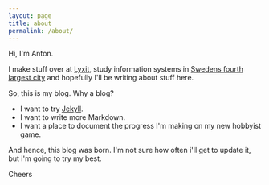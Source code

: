 ```yaml
---
layout: page
title: about
permalink: /about/
---
```

Hi, I'm Anton.

I make stuff over at [Lyxit](http://lyxit.se), study information systems in [Swedens fourth largest city](https://en.wikipedia.org/wiki/Uppsala) and hopefully I'll be writing about stuff here.

So, this is my blog. Why a blog?

* I want to try [Jekyll](https://jekyllrb.com).
* I want to write more Markdown.
* I want a place to document the progress I'm making on my new hobbyist game.

And hence, this blog was born. I'm not sure how often i'll get to update it, but i'm going to try my best.

Cheers
